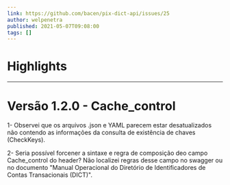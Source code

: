 ```yaml
---
link: https://github.com/bacen/pix-dict-api/issues/25
author: welpenetra
published: 2021-05-07T09:08:00
tags: []
---
```

# Highlights


---
# Versão 1.2.0 - Cache_control
1- Observei que os arquivos .json e YAML parecem estar desatualizados não contendo as informações da consulta de existência de chaves (CheckKeys).

2- Seria possível forcener a sintaxe e regra de composição deo campo Cache_control do header? Não localizei regras desse campo no swagger ou no documento "Manual Operacional do Diretório de Identificadores de Contas Transacionais (DICT)".